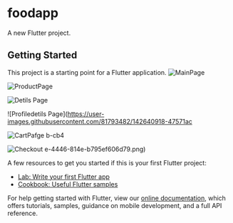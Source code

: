 # foodapp

A new Flutter project.

## Getting Started

This project is a starting point for a Flutter application.
![MainPage](https://user-images.githubusercontent.com/81793482/142640843-021f2290-1116-48d8-a310-9fd914fa856a.png)

![ProductPage](https://user-images.githubusercontent.com/81793482/142640873-5fd0ffbb-ee4e-47d0-ae7d-627e1f26ef8a.png)

![Detils Page](https://user-images.githubusercontent.com/81793482/142640891-d73811b2-4337-45cb-9256-6b8a8224caf9.png)

![Profiledetils Page](https://user-images.githubusercontent.com/81793482/142640918-47571ac

![CartPafge](https://user-images.githubusercontent.com/81793482/142640928-e9d20b22-951f-407f-a879-54bf2cd2428a.png)
b-cb4

![Checkout](https://user-images.githubusercontent.com/81793482/142640943-8bb10c9c-3f23-4b80-be85-13fcc923de81.png)
e-4446-814e-b795ef606d79.png)




A few resources to get you started if this is your first Flutter project:

- [Lab: Write your first Flutter app](https://flutter.dev/docs/get-started/codelab)
- [Cookbook: Useful Flutter samples](https://flutter.dev/docs/cookbook)

For help getting started with Flutter, view our
[online documentation](https://flutter.dev/docs), which offers tutorials,
samples, guidance on mobile development, and a full API reference.
